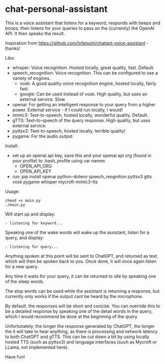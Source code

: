 # chat-personal-assistant

This is a voice assistant that listens for a keyword, responds with beeps and boops, then listens for your queries to pass on the (currently) the OpenAI API. It then  speaks the result.

Inspiration from https://github.com/Infatoshi/chatgpt-voice-assistant - thanks!

Libs:
- whisper: Voice recognition. Hosted locally, great quality, fast. Default.
- speech_recognition: Voice recognition. This can be configured to use a variety of engines.
  - vosk: A good quality voice recognition engine, hosted locally, fairly fast.
  - google: Can be used instead of vosk. High quality, but uses an external service. Slow.
- openai: For getting an intelligent response to your query from a higher power. External service - if I could run locally, I would!
- mimic3: Text-to-speech, hosted locally, wonderful quality. Default.
- gTTS: Text-to-speech of the query response. High quality, but uses external service.
- pyttsx3: Text-to-speech, hosted locally, terrible quality!
- pygame: For the audio output

Install:
- set up an openai api key, save this and your openai api org (found in your profile) to .bash_profile using var names
  - OPEN_API_ORG
  - OPEN_API_KEY
- run: pip install openai python-dotenv speech_reognition pyttsx3 gtts vosk pygame whisper mycroft-mimic3-tts

Usage:

    chmod +x main.py
    ./main.py

Will start up and display:

    - listening for keyword...

Speaking one of the wake words will wake up the assistant, listen for a query, and display:

    - listening for query...

Anything spoken at this point will be sent to ChatGPT, and returned as text, which will then be spoken back to you.
Once done, it will once again listen for a new query.

Any time it waits for your query, it can be returned to idle by speaking one of the sleep words.

The stop words can be used while the assistant is returning a response, but currently only works if the output cant be heard by the microphone.

By default, the responses will be short and concise. You can override this to be a detailed response by speaking one of the detail words in the query, which I would recommend be done at the beginning of the query.

Unfortunately, the longer the response generated by ChatGPT, the longer the it will take to hear anything, as there is processing and network latency to both ChatGPT and gTTS. This can be cut down a bit by using locally hosted TTS (such as pyttsx3) and language interfaces (such as Mycroft or LLama, not implemented here).

Have fun!